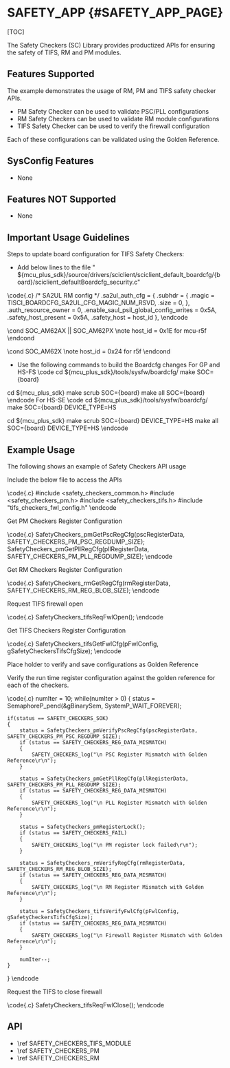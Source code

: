 # SAFETY_APP {#SAFETY_APP_PAGE}

[TOC]

The Safety Checkers (SC) Library provides productized APIs for ensuring the safety of TIFS, RM and PM modules.

## Features Supported

The example demonstrates the usage of RM, PM and TIFS safety checker APIs.

* PM Safety Checker can be used to validate PSC/PLL configurations
* RM Safety Checkers can be used to validate RM module configurations
* TIFS Safety Checker can be used to verify the firewall configuration

Each of these configurations can be validated using the Golden Reference.

## SysConfig Features

- None

## Features NOT Supported

- None

## Important Usage Guidelines

Steps to update board configuration for TIFS Safety Checkers:
* Add below lines to the file " ${mcu_plus_sdk}/source/drivers/sciclient/sciclient_default_boardcfg/{board}/sciclient_defaultBoardcfg_security.c"

\code{.c}
/* SA2UL RM config */
    .sa2ul_auth_cfg = {
        .subhdr = {
            .magic = TISCI_BOARDCFG_SA2UL_CFG_MAGIC_NUM_RSVD,
            .size = 0,
        },
        .auth_resource_owner = 0,
        .enable_saul_psil_global_config_writes = 0x5A,
        .safety_host_present = 0x5A,
        .safety_host = host_id
    },
\endcode

\cond SOC_AM62AX || SOC_AM62PX
\note host_id = 0x1E for mcu-r5f
\endcond

\cond SOC_AM62X
\note host_id = 0x24 for r5f
\endcond

* Use the following commands to build the Boardcfg changes
For GP and HS-FS
\code
cd ${mcu_plus_sdk}/tools/sysfw/boardcfg/
make SOC={board}

cd ${mcu_plus_sdk}
make scrub SOC={board}
make all SOC={board}
\endcode
For HS-SE
\code
cd ${mcu_plus_sdk}/tools/sysfw/boardcfg/
make SOC={board} DEVICE_TYPE=HS

cd ${mcu_plus_sdk}
make scrub SOC={board} DEVICE_TYPE=HS
make all SOC={board} DEVICE_TYPE=HS
\endcode

## Example Usage

The following shows an example of Safety Checkers API usage

Include the below file to access the APIs

\code{.c}
#include <safety_checkers_common.h>
#include <safety_checkers_pm.h>
#include <safety_checkers_tifs.h>
#include "tifs_checkers_fwl_config.h"
\endcode

Get PM Checkers Register Configuration

\code{.c}
SafetyCheckers_pmGetPscRegCfg(pscRegisterData, SAFETY_CHECKERS_PM_PSC_REGDUMP_SIZE);
SafetyCheckers_pmGetPllRegCfg(pllRegisterData, SAFETY_CHECKERS_PM_PLL_REGDUMP_SIZE);
\endcode

Get RM Checkers Register Configuration

\code{.c}
SafetyCheckers_rmGetRegCfg(rmRegisterData, SAFETY_CHECKERS_RM_REG_BLOB_SIZE);
\endcode

Request TIFS firewall open

\code{.c}
SafetyCheckers_tifsReqFwlOpen();
\endcode

Get TIFS Checkers Register Configuration

\code{.c}
SafetyCheckers_tifsGetFwlCfg(pFwlConfig, gSafetyCheckersTifsCfgSize);
\endcode

Place holder to verify and save configurations as Golden Reference

Verify the run time register configuration against the golden reference for
each of the checkers.

\code{.c}
numIter = 10;
while(numIter > 0)
{
    status = SemaphoreP_pend(&gBinarySem, SystemP_WAIT_FOREVER);

    if(status == SAFETY_CHECKERS_SOK)
    {
        status = SafetyCheckers_pmVerifyPscRegCfg(pscRegisterData, SAFETY_CHECKERS_PM_PSC_REGDUMP_SIZE);
        if (status == SAFETY_CHECKERS_REG_DATA_MISMATCH)
        {
            SAFETY_CHECKERS_log("\n PSC Register Mismatch with Golden Reference\r\n");
        }

        status = SafetyCheckers_pmGetPllRegCfg(pllRegisterData, SAFETY_CHECKERS_PM_PLL_REGDUMP_SIZE);
        if (status == SAFETY_CHECKERS_REG_DATA_MISMATCH)
        {
            SAFETY_CHECKERS_log("\n PLL Register Mismatch with Golden Reference\r\n");
        }

        status = SafetyCheckers_pmRegisterLock();
        if (status == SAFETY_CHECKERS_FAIL)
        {
            SAFETY_CHECKERS_log("\n PM register lock failed\r\n");
        }

        status = SafetyCheckers_rmVerifyRegCfg(rmRegisterData, SAFETY_CHECKERS_RM_REG_BLOB_SIZE);
        if (status == SAFETY_CHECKERS_REG_DATA_MISMATCH)
        {
            SAFETY_CHECKERS_log("\n RM Register Mismatch with Golden Reference\r\n");
        }

        status = SafetyCheckers_tifsVerifyFwlCfg(pFwlConfig, gSafetyCheckersTifsCfgSize);
        if (status == SAFETY_CHECKERS_REG_DATA_MISMATCH)
        {
            SAFETY_CHECKERS_log("\n Firewall Register Mismatch with Golden Reference\r\n");
        }

        numIter--;
    }
}
\endcode

Request the TIFS to close firewall

\code{.c}
SafetyCheckers_tifsReqFwlClose();
\endcode

## API

* \ref SAFETY_CHECKERS_TIFS_MODULE
* \ref SAFETY_CHECKERS_PM
* \ref SAFETY_CHECKERS_RM
